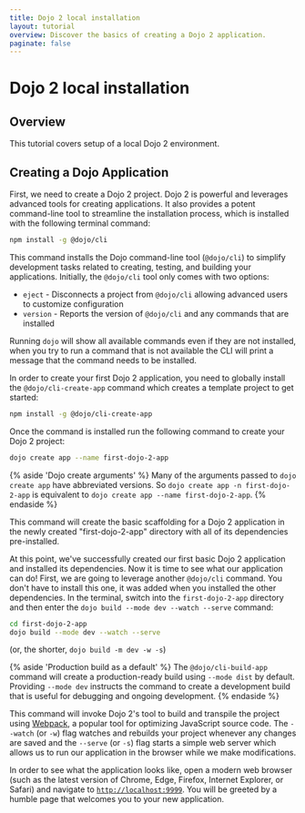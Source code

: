 ```yaml
---
title: Dojo 2 local installation
layout: tutorial
overview: Discover the basics of creating a Dojo 2 application.
paginate: false
---
```


# Dojo 2 local installation

## Overview
This tutorial covers setup of a local Dojo 2 environment.

## Creating a Dojo Application
First, we need to create a Dojo 2 project. Dojo 2 is powerful and leverages advanced tools for creating applications. It also provides a potent command-line tool to streamline the installation process, which is installed with the following terminal command:

```bash
npm install -g @dojo/cli
```

This command installs the Dojo command-line tool (`@dojo/cli`) to simplify development tasks related to creating, testing, and building your applications. Initially, the `@dojo/cli` tool only comes with two options:
* `eject` - Disconnects a project from `@dojo/cli` allowing advanced users to customize configuration
* `version` - Reports the version of `@dojo/cli` and any commands that are installed

Running `dojo` will show all available commands even if they are not installed, when you try to run a command that is not available the CLI will print a message that the command needs to be installed.

In order to create your first Dojo 2 application, you need to globally install the `@dojo/cli-create-app` command which creates a template project to get started:

```bash
npm install -g @dojo/cli-create-app
```

Once the command is installed run the following command to create your Dojo 2 project:

```bash
dojo create app --name first-dojo-2-app
```

{% aside 'Dojo create arguments' %}
Many of the arguments passed to `dojo create app` have abbreviated versions. So `dojo create app -n first-dojo-2-app` is equivalent to `dojo create app --name first-dojo-2-app`.
{% endaside %}

This command will create the basic scaffolding for a Dojo 2 application in the newly created "first-dojo-2-app" directory with all of its dependencies pre-installed.

At this point, we've successfully created our first basic Dojo 2 application and installed its dependencies. Now it is time to see what our application can do! First, we are going to leverage another `@dojo/cli` command. You don't have to install this one, it was added when you installed the other dependencies. In the terminal, switch into the `first-dojo-2-app` directory and then enter the `dojo build --mode dev --watch --serve` command:

```bash
cd first-dojo-2-app
dojo build --mode dev --watch --serve
```
(or, the shorter, `dojo build -m dev -w -s`)

{% aside 'Production build as a default' %}
The `@dojo/cli-build-app` command will create a production-ready build using `--mode dist` by default. Providing `--mode dev` instructs the command to create a development build that is useful for debugging and ongoing development.
{% endaside %}

This command will invoke Dojo 2's tool to build and transpile the project using [Webpack](https://webpack.github.io/), a popular tool for optimizing JavaScript source code. The `--watch` (or `-w`) flag watches and rebuilds your project whenever any changes are saved and the `--serve` (or `-s`) flag starts a simple web server which allows us to run our application in the browser while we make modifications.

In order to see what the application looks like, open a modern web browser (such as the latest version of Chrome, Edge, Firefox, Internet Explorer, or Safari) and navigate to [`http://localhost:9999`](http://localhost:9999). You will be greeted by a humble page that welcomes you to your new application.
